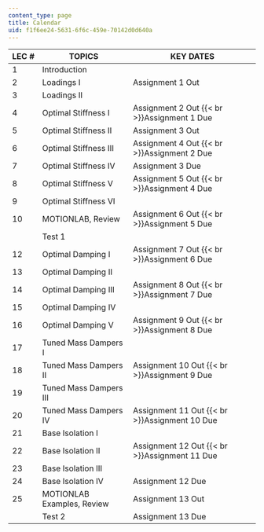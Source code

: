 ```yaml
---
content_type: page
title: Calendar
uid: f1f6ee24-5631-6f6c-459e-70142d0d640a
---
```


| LEC # | TOPICS | KEY DATES |
| --- | --- | --- |
| 1 | Introduction |  |
| 2 | Loadings I | Assignment 1 Out |
| 3 | Loadings II |  |
| 4 | Optimal Stiffness I | Assignment 2 Out  {{< br >}}Assignment 1 Due |
| 5 | Optimal Stiffness II | Assignment 3 Out |
| 6 | Optimal Stiffness III | Assignment 4 Out  {{< br >}}Assignment 2 Due |
| 7 | Optimal Stiffness IV | Assignment 3 Due |
| 8 | Optimal Stiffness V | Assignment 5 Out  {{< br >}}Assignment 4 Due |
| 9 | Optimal Stiffness VI |  |
| 10 | MOTIONLAB, Review | Assignment 6 Out  {{< br >}}Assignment 5 Due |
|  | Test 1 |  |
| 12 | Optimal Damping I | Assignment 7 Out  {{< br >}}Assignment 6 Due |
| 13 | Optimal Damping II |  |
| 14 | Optimal Damping III | Assignment 8 Out  {{< br >}}Assignment 7 Due |
| 15 | Optimal Damping IV |  |
| 16 | Optimal Damping V | Assignment 9 Out  {{< br >}}Assignment 8 Due |
| 17 | Tuned Mass Dampers I |  |
| 18 | Tuned Mass Dampers II | Assignment 10 Out  {{< br >}}Assignment 9 Due |
| 19 | Tuned Mass Dampers III |  |
| 20 | Tuned Mass Dampers IV | Assignment 11 Out  {{< br >}}Assignment 10 Due |
| 21 | Base Isolation I |  |
| 22 | Base Isolation II | Assignment 12 Out  {{< br >}}Assignment 11 Due |
| 23 | Base Isolation III |  |
| 24 | Base Isolation IV | Assignment 12 Due |
| 25 | MOTIONLAB Examples, Review | Assignment 13 Out |
|  | Test 2 | Assignment 13 Due